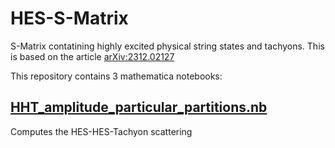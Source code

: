 # HES-S-Matrix
S-Matrix contatining highly excited physical string states and tachyons. This is based on the article [arXiv:2312.02127](https://arxiv.org/abs/2312.02127)

This repository contains 3 mathematica notebooks:

## [HHT_amplitude_particular_partitions.nb](HHT_amplitude_particular_partitions.nb)
Computes the HES-HES-Tachyon scattering 
